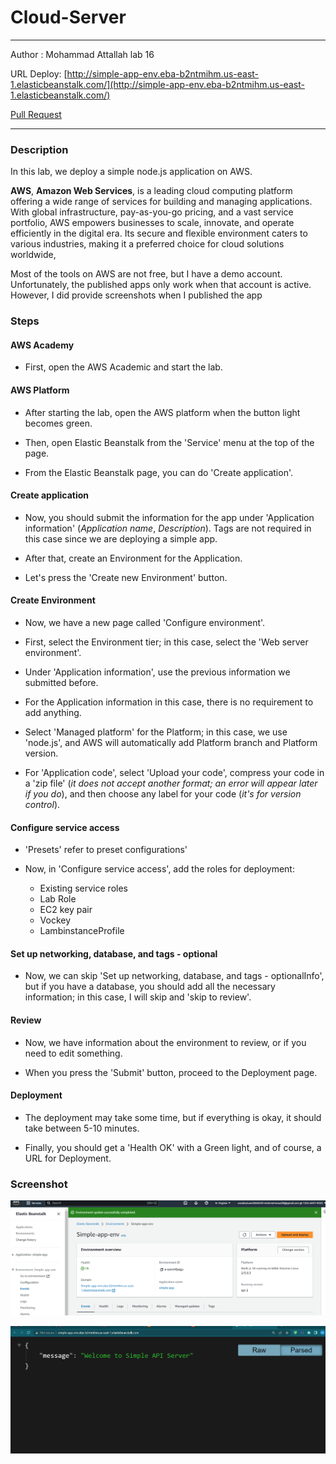 # Cloud-Server 
---
Author : Mohammad Attallah
lab 16 

URL Deploy: [http://simple-app-env.eba-b2ntmihm.us-east-1.elasticbeanstalk.com/](http://simple-app-env.eba-b2ntmihm.us-east-1.elasticbeanstalk.com/)

[Pull Request]()

---
### Description 

In this lab, we deploy a simple node.js application on AWS. 


**AWS**, **Amazon Web Services**, is a leading cloud computing platform offering a wide range of services for building and managing applications. With global infrastructure, pay-as-you-go pricing, and a vast service portfolio, AWS empowers businesses to scale, innovate, and operate efficiently in the digital era. Its secure and flexible environment caters to various industries, making it a preferred choice for cloud solutions worldwide, 

Most of the tools on AWS are not free, but I have a demo account. Unfortunately, the published apps only work when that account is active. However, I did provide screenshots when I published the app

### Steps 

####  AWS Academy

- First, open the AWS Academic and start the lab.
####  AWS Platform
- After starting the lab, open the AWS platform when the button light becomes green.

- Then, open Elastic Beanstalk from the 'Service' menu at the top of the page.

- From the Elastic Beanstalk page, you can do 'Create application'.

####  Create application
- Now, you should submit the information for the app under 'Application information' (*Application name*, *Description*). Tags are not required in this case since we are deploying a simple app.

- After that, create an Environment for the Application.

- Let's press the 'Create new Environment' button.

####  Create Environment

- Now, we have a new page called 'Configure environment'.

- First, select the Environment tier; in this case, select the 'Web server environment'.

- Under 'Application information', use the previous information we submitted before.

- For the Application information in this case, there is no requirement to add anything.

- Select 'Managed platform' for the Platform; in this case, we use 'node.js', and AWS will automatically add Platform branch and Platform version.

- For 'Application code', select 'Upload your code', compress your code in a 'zip file' (*it does not accept another format; an error will appear later if you do*), and then choose any label for your code (*it's for version control*).

#### Configure service access
- 'Presets' refer to preset configurations'

- Now, in 'Configure service access', add the roles for deployment:
    - Existing service roles
    - Lab Role
    - EC2 key pair
    - Vockey
    - LambinstanceProfile

#### Set up networking, database, and tags - optional
- Now, we can skip 'Set up networking, database, and tags - optionalInfo', but if you have a database, you should add all the necessary information; in this case, I will skip and 'skip to review'.
#### Review
- Now, we have information about the environment to review, or if you need to edit something.


- When you press the 'Submit' button, proceed to the Deployment page.

#### Deployment
- The deployment may take some time, but if everything is okay, it should take between 5-10 minutes.

- Finally, you should get a 'Health OK' with a Green light, and of course, a URL for Deployment.














### Screenshot
![AWS Interface](lab16.png)

![AWS Interface](url.png)